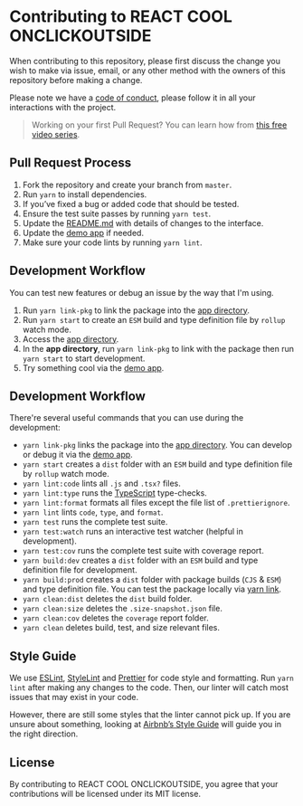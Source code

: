 # Contributing to REACT COOL ONCLICKOUTSIDE

When contributing to this repository, please first discuss the change you wish to make via issue, email, or any other method with the owners of this repository before making a change.

Please note we have a [code of conduct](CODE_OF_CONDUCT.md), please follow it in all your interactions with the project.

> Working on your first Pull Request? You can learn how from [this free video series](https://egghead.io/courses/how-to-contribute-to-an-open-source-project-on-github).

## Pull Request Process

1. Fork the repository and create your branch from `master`.
2. Run `yarn` to install dependencies.
3. If you’ve fixed a bug or added code that should be tested.
4. Ensure the test suite passes by running `yarn test`.
5. Update the [README.md](README.md) with details of changes to the interface.
6. Update the [demo app](app/src) if needed.
7. Make sure your code lints by running `yarn lint`.

## Development Workflow

You can test new features or debug an issue by the way that I'm using.

1. Run `yarn link-pkg` to link the package into the [app directory](app).
2. Run `yarn start` to create an `ESM` build and type definition file by `rollup` watch mode.
3. Access the [app directory](app).
4. In the **app directory**, run `yarn link-pkg` to link with the package then run `yarn start` to start development.
5. Try something cool via the [demo app](app/src).

## Development Workflow

There're several useful commands that you can use during the development:

- `yarn link-pkg` links the package into the [app directory](app). You can develop or debug it via the [demo app](app/src).
- `yarn start` creates a `dist` folder with an `ESM` build and type definition file by `rollup` watch mode.
- `yarn lint:code` lints all `.js` and `.tsx?` files.
- `yarn lint:type` runs the [TypeScript](https://www.typescriptlang.org) type-checks.
- `yarn lint:format` formats all files except the file list of `.prettierignore`.
- `yarn lint` lints `code`, `type`, and `format`.
- `yarn test` runs the complete test suite.
- `yarn test:watch` runs an interactive test watcher (helpful in development).
- `yarn test:cov` runs the complete test suite with coverage report.
- `yarn build:dev` creates a `dist` folder with an `ESM` build and type definition file for development.
- `yarn build:prod` creates a `dist` folder with package builds (`CJS` & `ESM`) and type definition file. You can test the package locally via [yarn link](https://yarnpkg.com/lang/en/docs/cli/link).
- `yarn clean:dist` deletes the `dist` build folder.
- `yarn clean:size` deletes the `.size-snapshot.json` file.
- `yarn clean:cov` deletes the `coverage` report folder.
- `yarn clean` deletes build, test, and size relevant files.

## Style Guide

We use [ESLint](https://eslint.org), [StyleLint](https://stylelint.io) and [Prettier](https://prettier.io) for code style and formatting. Run `yarn lint` after making any changes to the code. Then, our linter will catch most issues that may exist in your code.

However, there are still some styles that the linter cannot pick up. If you are unsure about something, looking at [Airbnb’s Style Guide](https://github.com/airbnb/javascript) will guide you in the right direction.

## License

By contributing to REACT COOL ONCLICKOUTSIDE, you agree that your contributions will be licensed under its MIT license.
